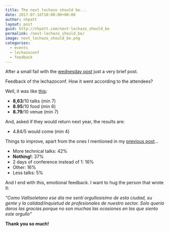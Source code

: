 ```yaml
---
title: The next lechazo should be...
date: 2017-07-16T10:00:00+00:00
author: nhpatt
layout: post
guid: http://nhpatt.com/next-lechazo_should_be
permalink: /next-lechazo_should_be/
image: next_lechazo_should_be.png
categories:
  - events
  - lechazoconf
  - feedback
---
```


After a small fail with the [wednesday post](/hackatrain) just a very brief post.

Feedback of the lechazoconf. How it went according to the attendees?

Well, it was like [this](https://nhpatt.typeform.com/report/vOHEVq/FyWq):

* **8,63**/10 talks (min 7)
* **8.95**/10 food (min 6)
* **8.79**/10 venue (min 7)

And, asked if they would return next year, the results are:

* 4.84/5 would come (min 4)

Things to improve, apart from the ones I mentioned in my [previous post](/lechazoconf_feedback)...
 
* More technical talks: 42% 
* **Nothing!**: 37% 
* 2 days of conference instead of 1: 16% 
* Other: 16%  
* Less talks: 5%

And I end with this, emotional feedback. I want to hug the person that wrote it:

*"Como Vallisoletano ese día me sentí orgullosisimo de esta ciudad, su gente y la calidad/inquietud de profesionales de nuestro sector. 
Solo quería daros las gracias porque no son muchas las ocasiones en las que siento este orgullo"*

**Thank you so much!**